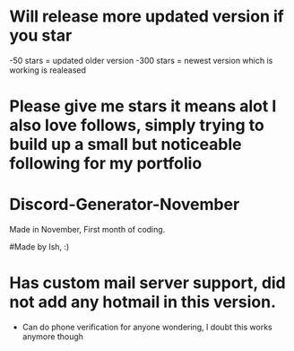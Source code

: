 # Will release more updated version if you star
 -50 stars = updated older version
 -300 stars = newest version which is working is realeased
 
 
# Please give me stars it means alot I also love follows, simply trying to build up a small but noticeable following for my portfolio
# Discord-Generator-November
 Made in November, First month of coding. 
 
#Made by Ish, :)
# Has custom mail server support, did not add any hotmail in this version.
- Can do phone verification for anyone wondering, I doubt this works anymore though
